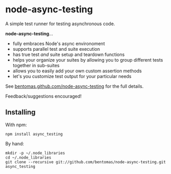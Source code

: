 node-async-testing
==================

A simple test runner for testing asynchronous code.

**node-async-testing**...

+ fully embraces Node's async environoment
+ supports parallel test and suite execution
+ has true test _and_ suite setup and teardown functions
+ helps your organize your suites by allowing you to group different tests
  together in sub-suites
+ allows you to easily add your own custom assertion methods
+ let's you customize test output for your particular needs

See [bentomas.github.com/node-async-testing](http://bentomas.github.com/node-async-testing) 
for the full details.

Feedback/suggestions encouraged!

Installing
----------
      
With npm:

    npm install async_testing
        
By hand:

    mkdir -p ~/.node_libraries
    cd ~/.node_libraries
    git clone --recursive git://github.com/bentomas/node-async-testing.git async_testing

